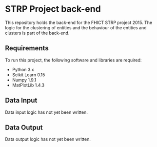 STRP Project back-end
=======

This repository holds the back-end for the FHICT STRP project 2015. The logic for the clustering of entities and the behaviour of the entities and clusters is part of the back-end.

Requirements
------------

To run this project, the following software and libraries are required:
* Python 3.x
* Scikit Learn 0.15
* Numpy 1.9.1
* MatPlotLib 1.4.3


Data Input
----------

Data input logic has not yet been written.

Data Output
-----------

Data output logic has not yet been written.